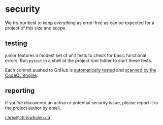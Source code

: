 
security
========

We try our best to keep everything as error-free as can be expected for a
project of this size and scope.



testing
-------

junior features a modest set of unit tests to check for basic functional errors.
Run `pytest` in a shell at the project root folder to start these tests.

Each commit pushed to GitHub is [automatically tested](
    https://github.com/chriswhalen/junior/actions/workflows/test.yml )
and [scanned by the CodeQL engine](
    https://github.com/chriswhalen/junior/actions/workflows/analyze.yml ).



reporting
---------

If you've discovered an active or potential security issue,
please report it to the project author by email.

<chris@chriswhalen.ca>

